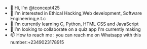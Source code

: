 - 👋 Hi, I’m @tconcept425
- 👀 I’m interested in Ethical Hacking,Web development, Software Engineering,e.t.c
- 🌱 I’m currently learning C, Python, HTML CSS and JavaScript
- 💞️ I’m looking to collaborate on a quiz app I'm currently making
- 📫 How to reach me : you can reach me on Whatsapp with this number:+2349023178915

<!---
tconcept425/tconcept425 is a ✨ special ✨ repository because its `README.md` (this file) appears on your GitHub profile.
You can click the Preview link to take a look at your changes.
--->
